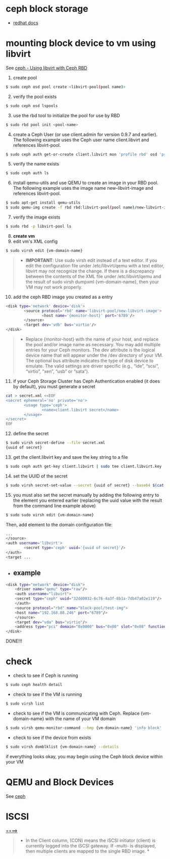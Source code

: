 # ceph block storage
- [redhat docs](./Red_Hat_Ceph_Storage-1.3-Block_Device_Guide-en-US.pdf)
# mounting block device to vm using libvirt
See [ceph - Using libvirt with Ceph RBD](https://docs.ceph.com/en/octopus/rbd/libvirt/)
1. create pool
```bash
$ sudo ceph osd pool create <libvirt-pool(pool name)>
```
2. verify the pool exists 
```bash
$ sudo ceph osd lspools
```
3. use the rbd tool to initialize the pool for use by RBD
```bash
$ sudo rbd pool init <pool-name>
```
4. create a Ceph User (or use client.admin for version 0.9.7 and earlier). The following example uses the Ceph user name client.libvirt and references libvirt-pool.
```bash
$ sudo ceph auth get-or-create client.libvirt mon 'profile rbd' osd 'profile rbd pool=libvirt-pool'
```
5. verify the name exists
```bash
$ sudo ceph auth ls
```
6. install qemu-utils and use QEMU to create an image in your RBD pool. The following example uses the image name new-libvirt-image and references libvirt-pool.
```bash
$ sudo apt-get install qemu-utils
$ sudo qemu-img create -f rbd rbd:libvirt-pool(pool name)/new-libvirt-image(image name) 2G
```
7. verify the image exists
```bash
$ sudo rbd -p libvirt-pool ls
```
8. **create vm**
9. edit vm's XML config
```bash
$ sudo virsh edit {vm-domain-name}
```
> - **IMPORTANT**: Use sudo virsh edit instead of a text editor. If you edit the configuration file under /etc/libvirt/qemu with a text editor, libvirt may not recognize the change. If there is a discrepancy between the contents of the XML file under /etc/libvirt/qemu and the result of sudo virsh dumpxml {vm-domain-name}, then your VM may not work properly.

10. add the ceph RBD image you created as a <disk> entry
```bash
<disk type='network' device='disk'>
        <source protocol='rbd' name='libvirt-pool/new-libvirt-image'>
                <host name='{monitor-host}' port='6789'/>
        </source>
        <target dev='vdb' bus='virtio'/>
</disk>
```
> - Replace {monitor-host} with the name of your host, and replace the pool and/or image name as necessary. You may add multiple <host> entries for your Ceph monitors. The dev attribute is the logical device name that will appear under the /dev directory of your VM. The optional bus attribute indicates the type of disk device to emulate. The valid settings are driver specific (e.g., “ide”, “scsi”, “virtio”, “xen”, “usb” or “sata”).

11. if your Ceph Storage Cluster has Ceph Authentication enabled (it does by default), you must generate a secret
```bash
cat > secret.xml <<EOF
<secret ephemeral='no' private='no'>
        <usage type='ceph'>
                <name>client.libvirt secret</name>
        </usage>
</secret>
EOF

```
12. define the secret
```bash
$ sudo virsh secret-define --file secret.xml
{uuid of secret}
```
13. get the client.libvirt key and save the key string to a file
```bash
$ sudo ceph auth get-key client.libvirt | sudo tee client.libvirt.key
```
14. set the UUID of the secret
```bash
$ sudo virsh secret-set-value --secret {uuid of secret} --base64 $(cat client.libvirt.key) && rm client.libvirt.key secret.xml
```
15. you must also set the secret manually by adding the following <auth> entry to the <disk> element you entered earlier (replacing the uuid value with the result from the command line example above)
```bash
$ sudo sudo virsh edit {vm-domain-name}
```
Then, add <auth></auth> element to the domain configuration file:

```bash
...
</source>
<auth username='libvirt'>
        <secret type='ceph' uuid='{uuid of secret}'/>
</auth>
<target ...
```
- ## example
```bash
<disk type="network" device="disk">
    <driver name="qemu" type="raw"/>
    <auth username="libvirt">
    <secret type="ceph" uuid="32dd0032-6c76-4a3f-8b1a-7db47a02e119"/>
    </auth>
    <source protocol="rbd" name="block-pool/test-img">
    <host name="192.168.88.246" port="6789"/>
    </source>
    <target dev="vda" bus="virtio"/>
    <address type="pci" domain="0x0000" bus="0x00" slot="0x08" function="0x0"/>
</disk>
```
DONE!!!

# check
- check to see if Ceph is running
```bash
$ sudo ceph health detail
```
- check to see if the VM is running
```bash
$ sudo virsh list
```
- check to see if the VM is communicating with Ceph. Replace {vm-domain-name} with the name of your VM domain
```bash
$ sudo virsh qemu-monitor-command --hmp {vm-domain-name} 'info block'
```
- check to see if the device from <target dev='vdb' bus='virtio'/> exists
```bash
$ sudo virsh domblklist {vm-domain-name} --details
```
if everything looks okay, you may begin using the Ceph block device within your VM

# QEMU and Block Devices 
See [ceph](https://docs.ceph.com/en/octopus/rbd/qemu-rbd/)

# ISCSI
[====>](https://docs.ceph.com/en/octopus/rbd/iscsi-monitoring/)
> * In the Client column, (CON) means the iSCSI initiator (client) is currently logged into the iSCSI gateway. If -multi- is displayed, then multiple clients are mapped to the single RBD image. *

